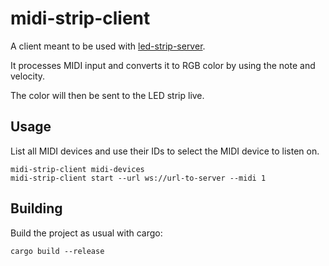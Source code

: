 # midi-strip-client

A client meant to be used with [led-strip-server](https://github.com/Prior99/led-strip-server).

It processes MIDI input and converts it to RGB color by using the note and velocity.

The color will then be sent to the LED strip live.

## Usage

List all MIDI devices and use their IDs to select the MIDI device to listen on.

```
midi-strip-client midi-devices
midi-strip-client start --url ws://url-to-server --midi 1
```

## Building

Build the project as usual with cargo:

```
cargo build --release
```
